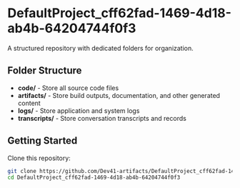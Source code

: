 # DefaultProject_cff62fad-1469-4d18-ab4b-64204744f0f3
A structured repository with dedicated folders for organization.

## Folder Structure

- **code/** - Store all source code files
- **artifacts/** - Store build outputs, documentation, and other generated content
- **logs/** - Store application and system logs
- **transcripts/** - Store conversation transcripts and records

## Getting Started

Clone this repository:
```bash
git clone https://github.com/Dev41-artifacts/DefaultProject_cff62fad-1469-4d18-ab4b-64204744f0f3
cd DefaultProject_cff62fad-1469-4d18-ab4b-64204744f0f3
```
